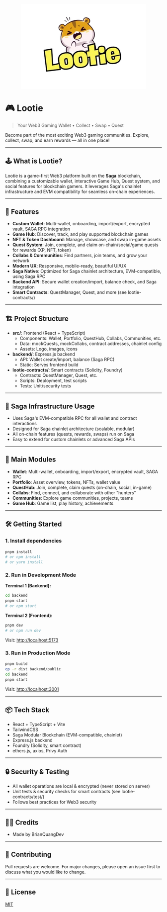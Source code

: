 <p align="center">
  <img src="src/assets/Lootie-logo.png" alt="Lootie Logo" width="400"/>
</p>

# 🎮 Lootie

> Your Web3 Gaming Wallet • Collect • Swap • Quest

Become part of the most exciting Web3 gaming communities. Explore, collect, swap, and earn rewards — all in one place!

---

## 🕹️ What is Lootie?

Lootie is a game-first Web3 platform built on the **Saga** blockchain, combining a customizable wallet, interactive Game Hub, Quest system, and social features for blockchain gamers. It leverages Saga's chainlet infrastructure and EVM compatibility for seamless on-chain experiences.

---

## 🚀 Features

- **Custom Wallet**: Multi-wallet, onboarding, import/export, encrypted vault, SAGA RPC integration
- **Game Hub**: Discover, track, and play supported blockchain games
- **NFT & Token Dashboard**: Manage, showcase, and swap in-game assets
- **Quest System**: Join, complete, and claim on-chain/social/game quests for rewards (XP, NFT, token)
- **Collabs & Communities**: Find partners, join teams, and grow your network
- **Modern UX**: Responsive, mobile-ready, beautiful UI/UX
- **Saga Native**: Optimized for Saga chainlet architecture, EVM-compatible, using Saga RPC
- **Backend API**: Secure wallet creation/import, balance check, and Saga integration
- **Smart Contracts**: QuestManager, Quest, and more (see lootie-contracts/)

---

## 🏗️ Project Structure

- **src/**: Frontend (React + TypeScript)
  - Components: Wallet, Portfolio, QuestHub, Collabs, Communities, etc.
  - Data: mockQuests, mockCollabs, contract addresses, chainlet config
  - Assets: Logo, images, icons
- **backend/**: Express.js backend
  - API: Wallet create/import, balance (Saga RPC)
  - Static: Serves frontend build
- **lootie-contracts/**: Smart contracts (Solidity, Foundry)
  - Contracts: QuestManager, Quest, etc.
  - Scripts: Deployment, test scripts
  - Tests: Unit/security tests

---

## 🔗 Saga Infrastructure Usage

- Uses Saga's EVM-compatible RPC for all wallet and contract interactions
- Designed for Saga chainlet architecture (scalable, modular)
- All on-chain features (quests, rewards, swaps) run on Saga
- Easy to extend for custom chainlets or advanced Saga APIs

---

## 🧩 Main Modules

- **Wallet**: Multi-wallet, onboarding, import/export, encrypted vault, SAGA RPC
- **Portfolio**: Asset overview, tokens, NFTs, wallet value
- **QuestHub**: Join, complete, claim quests (on-chain, social, in-game)
- **Collabs**: Find, connect, and collaborate with other "hunters"
- **Communities**: Explore game communities, projects, teams
- **Game Hub**: Game list, play history, achievements

---

## 🛠️ Getting Started

### 1. Install dependencies

```bash
pnpm install
# or npm install
# or yarn install
```

### 2. Run in Development Mode

**Terminal 1 (Backend):**

```bash
cd backend
pnpm start
# or npm start
```

**Terminal 2 (Frontend):**

```bash
pnpm dev
# or npm run dev
```

Visit: [http://localhost:5173](http://localhost:5173)

### 3. Run in Production Mode

```bash
pnpm build
cp -r dist backend/public
cd backend
pnpm start
```

Visit: [http://localhost:3001](http://localhost:3001)

---

## 📦 Tech Stack

- React + TypeScript + Vite
- TailwindCSS
- Saga Modular Blockchain (EVM-compatible, chainlet)
- Express.js backend
- Foundry (Solidity, smart contract)
- ethers.js, axios, Privy Auth

---

## 🔒 Security & Testing

- All wallet operations are local & encrypted (never stored on server)
- Unit tests & security checks for smart contracts (see lootie-contracts/test/)
- Follows best practices for Web3 security

---

## 👨‍💻 Credits

- Made by BrianQuangDev

---

## 🤝 Contributing

Pull requests are welcome. For major changes, please open an issue first to discuss what you would like to change.

---

## 📄 License

[MIT](https://choosealicense.com/licenses/mit/)
